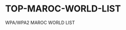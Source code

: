 # TOP-MAROC-WORLD-LIST
WPA/WPA2 MAROC WORLD LIST


<img  class="imgur-embed-pub" lang="en" data-id="a/GkklMGQ" data-context="false" ><a href="//imgur.com/a/GkklMGQ"></a></blockquote><script async src="//s.imgur.com/min/embed.js" charset="utf-8"></script>
